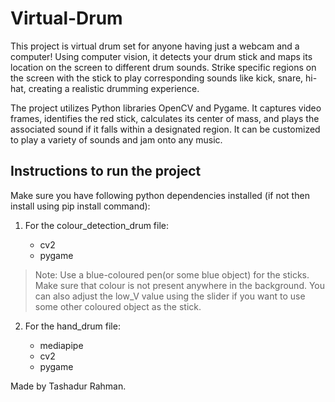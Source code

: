 # Virtual-Drum
This project is virtual drum set for anyone having just a webcam and a computer! Using computer vision, it detects your drum stick and maps its location on the screen to different drum sounds. Strike specific regions on the screen with the stick to play corresponding sounds like kick, snare, hi-hat, creating a realistic drumming experience. 

The project utilizes Python libraries OpenCV and Pygame. It captures video frames, identifies the red stick, calculates its center of mass, and plays the associated sound if it falls within a designated region. It can be customized to play a variety of sounds and jam onto any music.

## Instructions to run the project

Make sure you have following python dependencies installed (if not then install using pip install command):

1. For the colour_detection_drum file:

   - cv2
   - pygame

> Note: Use a blue-coloured pen(or some blue object) for the sticks. Make sure that colour is not present anywhere in the background. 
You can also adjust the low_V value using the slider if you want to use some other coloured object as the stick.


2. For the hand_drum file:

   - mediapipe
   - cv2
   - pygame



Made by Tashadur Rahman.
